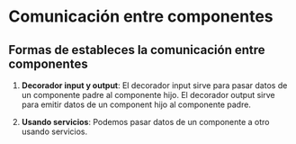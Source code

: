 # Comunicación entre componentes

## Formas de estableces la comunicación entre componentes

1. **Decorador input y output**: El decorador input sirve para pasar datos de un componente padre al componente hijo. El decorador output sirve para emitir datos de un component hijo al componente padre.

2. **Usando servicios**: Podemos pasar datos de un componente a otro usando servicios.
